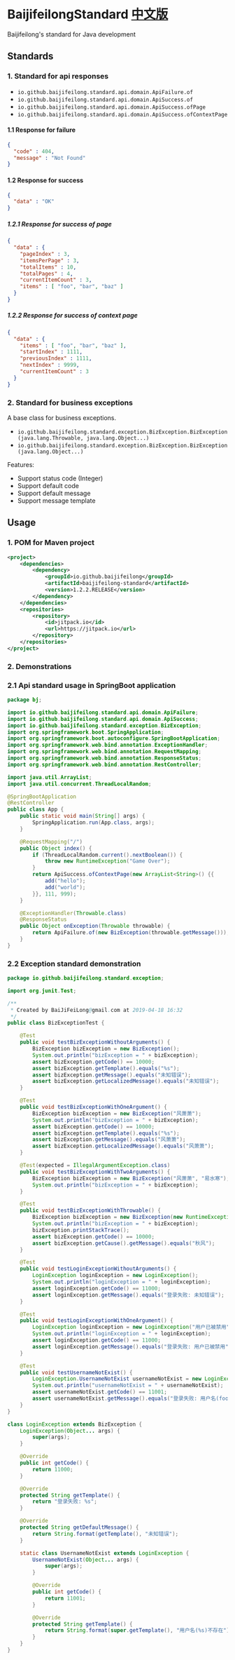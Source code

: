# BaijifeilongStandard [中文版](README_zh-CN.md)

Baijifeilong's standard for Java development

## Standards

### 1. Standard for api responses

- `io.github.baijifeilong.standard.api.domain.ApiFailure.of`
- `io.github.baijifeilong.standard.api.domain.ApiSuccess.of`
- `io.github.baijifeilong.standard.api.domain.ApiSuccess.ofPage`
- `io.github.baijifeilong.standard.api.domain.ApiSuccess.ofContextPage`

#### 1.1 Response for failure

```json
{
  "code" : 404,
  "message" : "Not Found"
}
```

#### 1.2 Response for success

```json
{
  "data" : "OK"
}
```

##### 1.2.1 Response for success of page

```json
{
  "data" : {
    "pageIndex" : 3,
    "itemsPerPage" : 3,
    "totalItems" : 10,
    "totalPages" : 4,
    "currentItemCount" : 3,
    "items" : [ "foo", "bar", "baz" ]
  }
}
```

##### 1.2.2 Response for success of context page

```json
{
  "data" : {
    "items" : [ "foo", "bar", "baz" ],
    "startIndex" : 1111,
    "previousIndex" : 1111,
    "nextIndex" : 9999,
    "currentItemCount" : 3
  }
}
```

### 2. Standard for business exceptions

A base class for business exceptions.

- `io.github.baijifeilong.standard.exception.BizException.BizException(java.lang.Throwable, java.lang.Object...)`
- `io.github.baijifeilong.standard.exception.BizException.BizException(java.lang.Object...)`

Features:

- Support status code (Integer)
- Support default code
- Support default message
- Support message template

## Usage

### 1. POM for Maven project

```xml
<project>
    <dependencies>
        <dependency>
            <groupId>io.github.baijifeilong</groupId>
            <artifactId>baijifeilong-standard</artifactId>
            <version>1.2.2.RELEASE</version>
        </dependency>
    </dependencies>
    <repositories>
        <repository>
            <id>jitpack.io</id>
            <url>https://jitpack.io</url>
        </repository>
    </repositories>
</project>
```

### 2. Demonstrations

### 2.1 Api standard usage in SpringBoot application

```java
package bj;

import io.github.baijifeilong.standard.api.domain.ApiFailure;
import io.github.baijifeilong.standard.api.domain.ApiSuccess;
import io.github.baijifeilong.standard.exception.BizException;
import org.springframework.boot.SpringApplication;
import org.springframework.boot.autoconfigure.SpringBootApplication;
import org.springframework.web.bind.annotation.ExceptionHandler;
import org.springframework.web.bind.annotation.RequestMapping;
import org.springframework.web.bind.annotation.ResponseStatus;
import org.springframework.web.bind.annotation.RestController;

import java.util.ArrayList;
import java.util.concurrent.ThreadLocalRandom;

@SpringBootApplication
@RestController
public class App {
    public static void main(String[] args) {
        SpringApplication.run(App.class, args);
    }

    @RequestMapping("/")
    public Object index() {
        if (ThreadLocalRandom.current().nextBoolean()) {
            throw new RuntimeException("Game Over");
        }
        return ApiSuccess.ofContextPage(new ArrayList<String>() {{
            add("hello");
            add("world");
        }}, 111, 999);
    }

    @ExceptionHandler(Throwable.class)
    @ResponseStatus
    public Object onException(Throwable throwable) {
        return ApiFailure.of(new BizException(throwable.getMessage()));
    }
}
```

### 2.2 Exception standard demonstration

```java
package io.github.baijifeilong.standard.exception;

import org.junit.Test;

/**
 * Created by BaiJiFeiLong@gmail.com at 2019-04-18 16:32
 */
public class BizExceptionTest {

    @Test
    public void testBizExceptionWithoutArguments() {
        BizException bizException = new BizException();
        System.out.println("bizException = " + bizException);
        assert bizException.getCode() == 10000;
        assert bizException.getTemplate().equals("%s");
        assert bizException.getMessage().equals("未知错误");
        assert bizException.getLocalizedMessage().equals("未知错误");
    }

    @Test
    public void testBizExceptionWithOneArgument() {
        BizException bizException = new BizException("风萧萧");
        System.out.println("bizException = " + bizException);
        assert bizException.getCode() == 10000;
        assert bizException.getTemplate().equals("%s");
        assert bizException.getMessage().equals("风萧萧");
        assert bizException.getLocalizedMessage().equals("风萧萧");
    }

    @Test(expected = IllegalArgumentException.class)
    public void testBizExceptionWithTwoArguments() {
        BizException bizException = new BizException("风萧萧", "易水寒");
        System.out.println("bizException = " + bizException);
    }

    @Test
    public void testBizExceptionWithThrowable() {
        BizException bizException = new BizException(new RuntimeException("秋风"), "抛物线");
        System.out.println("bizException = " + bizException);
        bizException.printStackTrace();
        assert bizException.getCode() == 10000;
        assert bizException.getCause().getMessage().equals("秋风");
    }

    @Test
    public void testLoginExceptionWithoutArguments() {
        LoginException loginException = new LoginException();
        System.out.println("loginException = " + loginException);
        assert loginException.getCode() == 11000;
        assert loginException.getMessage().equals("登录失败: 未知错误");
    }

    @Test
    public void testLoginExceptionWithOneArgument() {
        LoginException loginException = new LoginException("用户已被禁用");
        System.out.println("loginException = " + loginException);
        assert loginException.getCode() == 11000;
        assert loginException.getMessage().equals("登录失败: 用户已被禁用");
    }

    @Test
    public void testUsernameNotExist() {
        LoginException.UsernameNotExist usernameNotExist = new LoginException.UsernameNotExist("foo");
        System.out.println("usernameNotExist = " + usernameNotExist);
        assert usernameNotExist.getCode() == 11001;
        assert usernameNotExist.getMessage().equals("登录失败: 用户名(foo)不存在");
    }
}

class LoginException extends BizException {
    LoginException(Object... args) {
        super(args);
    }

    @Override
    public int getCode() {
        return 11000;
    }

    @Override
    protected String getTemplate() {
        return "登录失败: %s";
    }

    @Override
    protected String getDefaultMessage() {
        return String.format(getTemplate(), "未知错误");
    }

    static class UsernameNotExist extends LoginException {
        UsernameNotExist(Object... args) {
            super(args);
        }

        @Override
        public int getCode() {
            return 11001;
        }

        @Override
        protected String getTemplate() {
            return String.format(super.getTemplate(), "用户名(%s)不存在");
        }
    }
}
```
